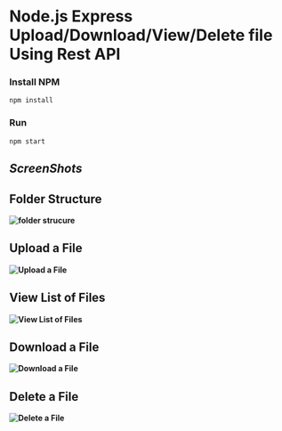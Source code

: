 # Node.js Express Upload/Download/View/Delete file Using Rest API

### Install NPM
```
npm install
```

### Run
```
npm start
```

## <b><i>ScreenShots </i><b>

## Folder Structure

![folder strucure](https://user-images.githubusercontent.com/71955262/187405838-e16fd1af-b787-463b-bf92-9fc49bfbad3c.png)

## Upload a File

![Upload a File](https://user-images.githubusercontent.com/71955262/187405905-3b9a58c4-acef-420c-bd2e-b7a7d50a23d3.png)

## View List of Files

![View List of Files](https://user-images.githubusercontent.com/71955262/187405945-a6eef56e-fae1-4a7e-9ec3-49b6f2b4dcea.png)

## Download a File

![Download a File](https://user-images.githubusercontent.com/71955262/187405985-efa95a4a-5683-4d40-b05c-390a10b5f5a2.png)

## Delete a File

![Delete a File](https://user-images.githubusercontent.com/71955262/187406008-e39be0a9-3537-462e-a3c0-310f3702af63.png)
